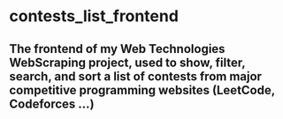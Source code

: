 # contests_list_frontend
## The frontend of my Web Technologies WebScraping project, used to show, filter, search, and sort a list of contests from major competitive programming websites (LeetCode, Codeforces ...)
